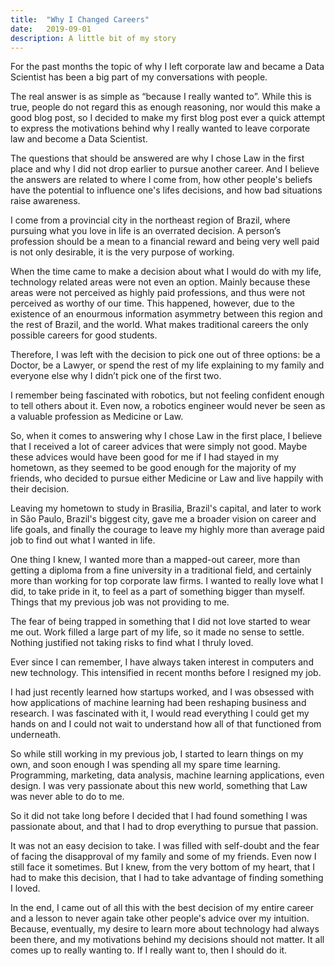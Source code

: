 ```yaml
---
title:  "Why I Changed Careers"
date:   2019-09-01
description: A little bit of my story
---
```


For the past months the topic of why I left corporate law and became a Data Scientist has been a big part of my conversations with people. 

The real answer is as simple as “because I really wanted to”. While this is true, people do not regard this as enough reasoning, nor would this make a good blog post, so I decided to make my first blog post ever a quick attempt to express the motivations behind why I really wanted to leave corporate law and become a Data Scientist.

The questions that should be answered are why I chose Law in the first place and why I did not drop earlier to pursue another career. And I believe the answers are related to where I come from, how other people's beliefs have the potential to influence one's lifes decisions, and how bad situations raise awareness.

I come from a provincial city in the northeast region of Brazil, where pursuing what you love in life is an overrated decision. A person’s profession should be a mean to a financial reward and being very well paid is not only desirable, it is the very purpose of working. 

When the time came to make a decision about what I would do with my life, technology related areas were not even an option. Mainly because these areas were not perceived as highly paid professions, and thus were not perceived as worthy of our time. This happened, however, due to the existence of an enourmous information asymmetry between this region and the rest of Brazil, and the world. What makes traditional careers the only possible careers for good students.

Therefore, I was left with the decision to pick one out of three options: be a Doctor, be a Lawyer, or spend the rest of my life explaining to my family and everyone else why I didn’t pick one of the first two.

I remember being fascinated with robotics, but not feeling confident enough to tell others about it. Even now, a robotics engineer would never be seen as a valuable profession as Medicine or Law. 

So, when it comes to answering why I chose Law in the first place, I believe that I received a lot of career advices that were simply not good. Maybe these advices would have been good for me if I had stayed in my hometown, as they seemed to be good enough for the majority of my friends, who decided to pursue either Medicine or Law and live happily with their decision. 

Leaving my hometown to study in Brasilia, Brazil's capital, and later to work in São Paulo, Brazil's biggest city, gave me a broader vision on career and life goals, and finally the courage to leave my highly more than average paid job to find out what I wanted in life.

One thing I knew, I wanted more than a mapped-out career, more than getting a diploma from a fine university in a traditional field, and certainly more than working for top corporate law firms. I wanted to really love what I did, to take pride in it, to feel as a part of something bigger than myself. Things that my previous job was not providing to me.

The fear of being trapped in something that I did not love started to wear me out. Work filled a large part of my life, so it made no sense to settle. Nothing justified not taking risks to find what I thruly loved.

Ever since I can remember, I have always taken interest in computers and new technology. This intensified in recent months before I resigned my job.

I had just recently learned how startups worked, and I was obsessed with how applications of machine learning had been reshaping business and research. I was fascinated with it, I would read everything I could get my hands on and I could not wait to understand how all of that functioned from underneath.

So while still working in my previous job, I started to learn things on my own, and soon enough I was spending all my spare time learning. Programming, marketing, data analysis, machine learning applications, even design. I was very passionate about this new world, something that Law was never able to do to me.

So it did not take long before I decided that I had found something I was passionate about, and that I had to drop everything to pursue that passion.

It was not an easy decision to take. I was filled with self-doubt and the fear of facing the disapproval of my family and some of my friends. Even now I still face it sometimes. But I knew, from the very bottom of my heart, that I had to make this decision, that I had to take advantage of finding something I loved.

In the end, I came out of all this with the best decision of my entire career and a lesson to never again take other people's advice over my intuition. Because, eventually, my desire to learn more about technology had always been there, and my motivations behind my decisions should not matter. It all comes up to really wanting to. If I really want to, then I should do it.